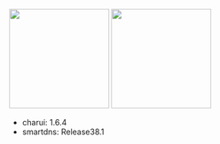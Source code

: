 <a href="https://dashboard.heroku.com/new?template=https://github.com/o0HalfLife0o/dockerRui"><img src="https://www.herokucdn.com/deploy/button.svg" width="180px" /></a>
<a href="https://render.com/deploy?repo=https://github.com/o0HalfLife0o/dockerRui"><img src="https://render.com/images/deploy-to-render-button.svg" width="180px" /></a>
+ charui: 1.6.4
+ smartdns: Release38.1
